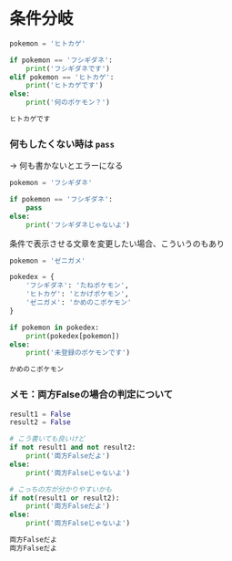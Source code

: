 # 条件分岐

```python
pokemon = 'ヒトカゲ'

if pokemon == 'フシギダネ':
    print('フシギダネです')
elif pokemon == 'ヒトカゲ':
    print('ヒトカゲです')
else:
    print('何のポケモン？')
```

```python
ヒトカゲです
```

### 何もしたくない時は `pass`

→ 何も書かないとエラーになる

```python
pokemon = 'フシギダネ'

if pokemon == 'フシギダネ':
    pass
else:
    print('フシギダネじゃないよ')
```

条件で表示させる文章を変更したい場合、こういうのもあり

```python
pokemon = 'ゼニガメ'

pokedex = {
    'フシギダネ': 'たねポケモン',
    'ヒトカゲ': 'とかげポケモン',
    'ゼニガメ': 'かめのこポケモン'
}

if pokemon in pokedex:
    print(pokedex[pokemon])
else:
    print('未登録のポケモンです')
```

```python
かめのこポケモン
```

### メモ：両方Falseの場合の判定について

```python
result1 = False
result2 = False

# こう書いても良いけど
if not result1 and not result2:
    print('両方Falseだよ')
else:
    print('両方Falseじゃないよ')

# こっちの方が分かりやすいかも
if not(result1 or result2):
    print('両方Falseだよ')
else:
    print('両方Falseじゃないよ')
```

```python
両方Falseだよ
両方Falseだよ
```
